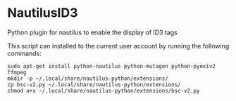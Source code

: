 # NautilusID3
Python plugin for nautilus to enable the display of ID3 tags

This script can installed to the current user account by running the following commands:

    sudo apt-get install python-nautilus python-mutagen python-pyexiv2 ffmpeg
    mkdir -p ~/.local/share/nautilus-python/extensions/
    cp bsc-v2.py ~/.local/share/nautilus-python/extensions/
    chmod a+x ~/.local/share/nautilus-python/extensions/bsc-v2.py
